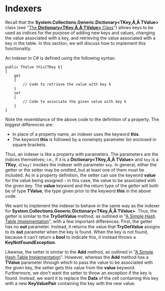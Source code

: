 # Indexers

Recall that the
**System.Collections.Generic.Dictionary\<TKey,Ã‚Â TValue\>** class
(see "[The **Dictionary\<TKey,Ã‚Â TValue\>**
Class](/~rhowell/DataStructures/redirect/dictionary-class)") allows keys
to be used as indices for the purpose of adding new keys and values,
changing the value associated with a key, and retrieving the value
associated with a key in the table. In this section, we will discuss how
to implement this functionality.

An indexer in C\# is defined using the following syntax:

    public TValue this[TKey k]
    {
        get
        {
            // Code to retrieve the value with key k
        }
        set
        {
            // Code to associate the given value with key k
        }
    }

Note the resemblance of the above code to the definition of a property.
The biggest differences are:

  - In place of a property name, an indexer uses the keyword **this**.
  - The keyword **this** is followed by a nonempty parameter list
    enclosed in square brackets.

Thus, an indexer is like a property with parameters. The parameters are
the indices themselves; i.e., if `d` is a
**Dictionary\<TKey,Ã‚Â TValue\>** and `key` is a **TKey**, `d[key]`
invokes the indexer with parameter `key`. In general, either the getter
or the setter may be omitted, but at least one of them must be included.
As in a property definition, the setter can use the keyword **value**
for the value being assigned - in this case, the value to be associated
with the given key. The **value** keyword and the return type of the
getter will both be of type **TValue**, the type given prior to the
keyword **this** in the above code.

We want to implement the indexer to behave in the same way as the
indexer for
**System.Collections.Generic.Dictionary\<TKey,Ã‚Â TValue\>**. Thus,
the getter is similar to the **TryGetValue** method, as outlined in "[A
Simple Hash Table
Implementation](/~rhowell/DataStructures/redirect/simple-hash-table-impl)",
with a few important differences. First, the getter has no **out**
parameter. Instead, it returns the value that **TryGetValue** assigns to
its **out** parameter when the key is found. When the key is not found,
because it can't return a **bool** to indicate this, it instead throws a
**KeyNotFoundException**.

Likewise, the setter is similar to the **Add** method, as outlined in
"[A Simple Hash Table
Implementation](/~rhowell/DataStructures/redirect/simple-hash-table-impl)".
However, whereas the **Add** method has a **TValue** parameter through
which to pass the value to be associated with the given key, the setter
gets this value from the **value** keyword. Furthermore, we don't want
the setter to throw an exception if the key is found. Instead, we want
it to replace the **Data** of the cell containing this key with a new
**KeyValuePair** containing the key with the new value.
